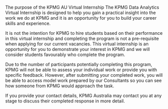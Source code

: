 The purpose of the KPMG AU Virtual Internship
The KPMG Data Analytics Virtual Internship is designed to help you gain a practical insight into the work we do at KPMG and it is an opportunity for you to build your career skills and experience.

It is not the intention for KPMG to hire students based on their performance in this virtual internship and completing the program is not a pre-requisite when applying for our current vacancies. This virtual internship is an opportunity for you to demonstrate your interest in KPMG and we will consider students favourably who complete the program.

Due to the number of participants potentially completing this program, KPMG will not be able to assess your individual work or provide you with specific feedback. However, after submitting your completed work, you will be able to access model work prepared by our Consultants so you can see how someone from KPMG would approach the task.

If you provide your contact details, KPMG Australia may contact you at any stage to discuss their completed response in more detail.
